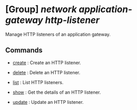 # [Group] _network application-gateway http-listener_

Manage HTTP listeners of an application gateway.

## Commands

- [create](/Commands/network/application-gateway/http-listener/_create.md)
: Create an HTTP listener.

- [delete](/Commands/network/application-gateway/http-listener/_delete.md)
: Delete an HTTP listener.

- [list](/Commands/network/application-gateway/http-listener/_list.md)
: List HTTP listeners.

- [show](/Commands/network/application-gateway/http-listener/_show.md)
: Get the details of an HTTP listener.

- [update](/Commands/network/application-gateway/http-listener/_update.md)
: Update an HTTP listener.

